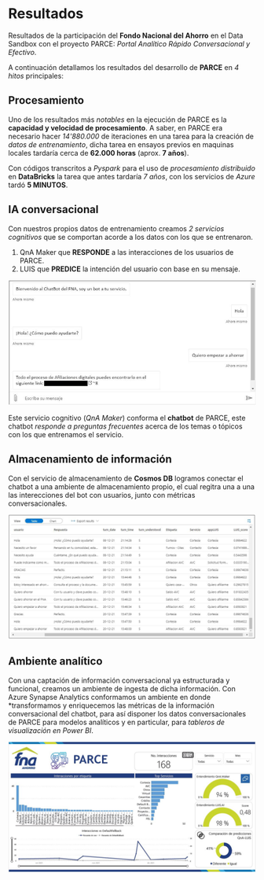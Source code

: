 # Resultados
Resultados de la participación del **Fondo Nacional del Ahorro** en el Data Sandbox con el proyecto PARCE: *Portal Analítico Rápido Conversacional y Efectivo*.

A continuación detallamos los resultados del desarrollo de **PARCE** en *4 hitos* principales: 

## Procesamiento
Uno de los resultados más *notables* en la ejecución de PARCE es la **capacidad y velocidad de procesamiento**. A saber, en PARCE era necesario hacer *14'880.000* de iteraciones en una tarea para la creación de *datos de entrenamiento*, dicha tarea en ensayos previos en maquinas locales tardaría cerca de **62.000 horas** (aprox. **7 años**).  

Con códigos transcritos a *Pyspark* para el uso de *procesamiento distribuido* en **DataBricks** la tarea que antes tardaría *7 años*, con los servicios de *Azure* tardó **5 MINUTOS**.

## IA conversacional
Con nuestros propios datos de entrenamiento creamos *2 servicios cognitivos* que se comportan acorde a los datos con los que se entrenaron. 

1. QnA Maker que **RESPONDE** a las interacciones de los usuarios de PARCE. 
2. LUIS que **PREDICE** la intención del usuario con base en su mensaje.

<p align="center">
  <img src="/04_Resultados/Chatbot.JPG" />
</p>

Este servicio cognitivo (*QnA Maker*) conforma el **chatbot** de PARCE, este chatbot *responde a preguntas frecuentes* acerca de los temas o tópicos con los que entrenamos el servicio.

## Almacenamiento de información
Con el servicio de almacenamiento de **Cosmos DB** logramos conectar el chatbot a una ambiente de almacenamiento propio, el cual regitra una a una las interecciones del bot con usuarios, junto con métricas conversacionales.

<p align="center">
  <img src="/04_Resultados/Captura2.JPG" />
</p>

## Ambiente analítico
Con una captación de información conversacional ya estructurada y funcional, creamos un ambiente de ingesta de dicha información. Con Azure Synapse Analytics conformamos un ambiente en donde *transformamos y enriquecemos las métricas de la información conversacional del chatbot, para así disponer los datos conversacionales de PARCE para modelos
analíticos y en particular, para *tableros de visualización en Power BI*.

<p align="center">
  <img src="/04_Resultados/Tablero.JPG" />
</p>
